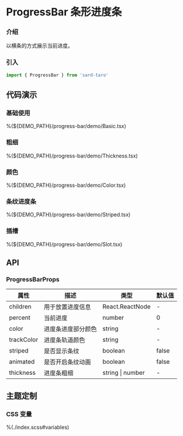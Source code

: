# ProgressBar 条形进度条

### 介绍

以横条的方式展示当前进度。

### 引入

```js
import { ProgressBar } from 'sard-taro'
```

## 代码演示

### 基础使用

%(${DEMO_PATH}/progress-bar/demo/Basic.tsx)

### 粗细

%(${DEMO_PATH}/progress-bar/demo/Thickness.tsx)

### 颜色

%(${DEMO_PATH}/progress-bar/demo/Color.tsx)

### 条纹进度条

%(${DEMO_PATH}/progress-bar/demo/Striped.tsx)

### 插槽

%(${DEMO_PATH}/progress-bar/demo/Slot.tsx)

## API

### ProgressBarProps

| 属性       | 描述               | 类型             | 默认值 |
| ---------- | ------------------ | ---------------- | ------ |
| children   | 用于放置进度信息   | React.ReactNode  | -      |
| percent    | 当前进度           | number           | 0      |
| color      | 进度条进度部分颜色 | string           | -      |
| trackColor | 进度条轨道颜色     | string           | -      |
| striped    | 是否显示条纹       | boolean          | false  |
| animated   | 是否开启条纹动画   | boolean          | false  |
| thickness  | 进度条粗细         | string \| number | -      |

## 主题定制

### CSS 变量

%(./index.scss#variables)
